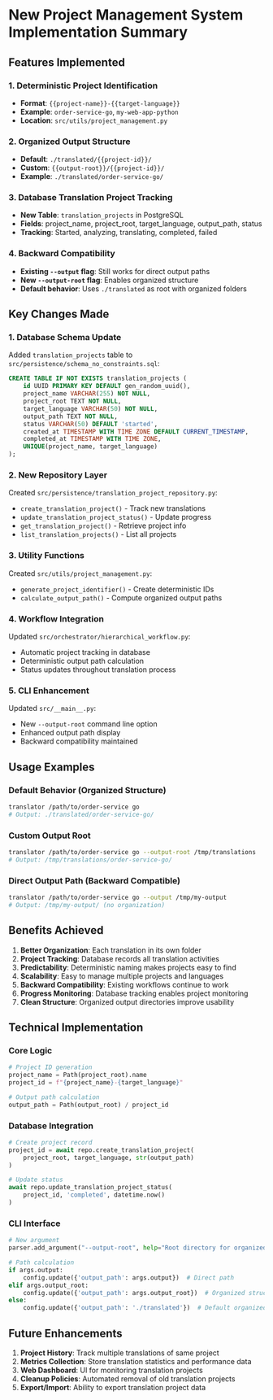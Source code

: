 # New Project Management System Implementation Summary

## Features Implemented

### 1. Deterministic Project Identification
- **Format**: `{{project-name}}-{{target-language}}`
- **Example**: `order-service-go`, `my-web-app-python`
- **Location**: `src/utils/project_management.py`

### 2. Organized Output Structure
- **Default**: `./translated/{{project-id}}/`
- **Custom**: `{{output-root}}/{{project-id}}/`
- **Example**: `./translated/order-service-go/`

### 3. Database Translation Project Tracking
- **New Table**: `translation_projects` in PostgreSQL
- **Fields**: project_name, project_root, target_language, output_path, status
- **Tracking**: Started, analyzing, translating, completed, failed

### 4. Backward Compatibility
- **Existing `--output` flag**: Still works for direct output paths
- **New `--output-root` flag**: Enables organized structure
- **Default behavior**: Uses `./translated` as root with organized folders

## Key Changes Made

### 1. Database Schema Update
Added `translation_projects` table to `src/persistence/schema_no_constraints.sql`:
```sql
CREATE TABLE IF NOT EXISTS translation_projects (
    id UUID PRIMARY KEY DEFAULT gen_random_uuid(),
    project_name VARCHAR(255) NOT NULL,
    project_root TEXT NOT NULL,
    target_language VARCHAR(50) NOT NULL,
    output_path TEXT NOT NULL,
    status VARCHAR(50) DEFAULT 'started',
    created_at TIMESTAMP WITH TIME ZONE DEFAULT CURRENT_TIMESTAMP,
    completed_at TIMESTAMP WITH TIME ZONE,
    UNIQUE(project_name, target_language)
);
```

### 2. New Repository Layer
Created `src/persistence/translation_project_repository.py`:
- `create_translation_project()` - Track new translations
- `update_translation_project_status()` - Update progress
- `get_translation_project()` - Retrieve project info
- `list_translation_projects()` - List all projects

### 3. Utility Functions
Created `src/utils/project_management.py`:
- `generate_project_identifier()` - Create deterministic IDs
- `calculate_output_path()` - Compute organized output paths

### 4. Workflow Integration
Updated `src/orchestrator/hierarchical_workflow.py`:
- Automatic project tracking in database
- Deterministic output path calculation
- Status updates throughout translation process

### 5. CLI Enhancement
Updated `src/__main__.py`:
- New `--output-root` command line option
- Enhanced output path display
- Backward compatibility maintained

## Usage Examples

### Default Behavior (Organized Structure)
```bash
translator /path/to/order-service go
# Output: ./translated/order-service-go/
```

### Custom Output Root
```bash
translator /path/to/order-service go --output-root /tmp/translations
# Output: /tmp/translations/order-service-go/
```

### Direct Output Path (Backward Compatible)
```bash
translator /path/to/order-service go --output /tmp/my-output
# Output: /tmp/my-output/ (no organization)
```

## Benefits Achieved

1. **Better Organization**: Each translation in its own folder
2. **Project Tracking**: Database records all translation activities
3. **Predictability**: Deterministic naming makes projects easy to find
4. **Scalability**: Easy to manage multiple projects and languages
5. **Backward Compatibility**: Existing workflows continue to work
6. **Progress Monitoring**: Database tracking enables project monitoring
7. **Clean Structure**: Organized output directories improve usability

## Technical Implementation

### Core Logic
```python
# Project ID generation
project_name = Path(project_root).name
project_id = f"{project_name}-{target_language}"

# Output path calculation
output_path = Path(output_root) / project_id
```

### Database Integration
```python
# Create project record
project_id = await repo.create_translation_project(
    project_root, target_language, str(output_path)
)

# Update status
await repo.update_translation_project_status(
    project_id, 'completed', datetime.now()
)
```

### CLI Interface
```python
# New argument
parser.add_argument("--output-root", help="Root directory for organized project translations")

# Path calculation
if args.output:
    config.update({'output_path': args.output})  # Direct path
elif args.output_root:
    config.update({'output_path': args.output_root})  # Organized structure
else:
    config.update({'output_path': './translated'})  # Default organized structure
```

## Future Enhancements

1. **Project History**: Track multiple translations of same project
2. **Metrics Collection**: Store translation statistics and performance data
3. **Web Dashboard**: UI for monitoring translation projects
4. **Cleanup Policies**: Automated removal of old translation projects
5. **Export/Import**: Ability to export translation project data